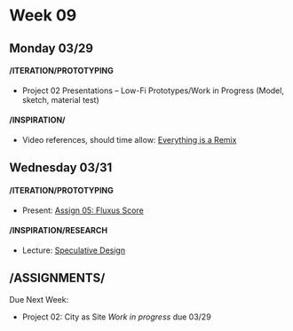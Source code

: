 # Week 09
## Monday 03/29

#### /ITERATION/PROTOTYPING

* Project 02 Presentations – Low-Fi Prototypes/Work in Progress
(Model, sketch, material test)

#### /INSPIRATION/
* Video references, should time allow: [Everything is a Remix](https://vimeo.com/14912890)


## Wednesday 03/31

#### /ITERATION/PROTOTYPING

* Present: [Assign 05: Fluxus Score](5_fluxus_instruction.md) 

#### /INSPIRATION/RESEARCH

* Lecture: [Speculative Design](https://docs.google.com/presentation/d/1s7xoa6iYcCZ_7PX9XTV-9vS7qcaaxKCn3BnwJ4J6i5s/edit?usp=sharing)

## /ASSIGNMENTS/

Due Next Week:
* Project 02: City as Site *Work in progress* due 03/29



